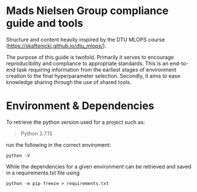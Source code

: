 # Mads Nielsen Group compliance guide and tools

Structure and content heavily inspired by the DTU MLOPS course (https://skaftenicki.github.io/dtu_mlops/).

The purpose of this guide is twofold. Primarily it serves to encourage reproducibility and compliance to appropriate standards. This is an end-to-end task requiring information from the earliest stages of environment creation to the final hyperparameter selection. Secondly, it aims to ease knowledge sharing through the use of shared tools.

# Environment & Dependencies

To retrieve the python version used for a project such as:

> Python 3.7.15

run the following in the correct enviroment:
```
python -V
```

While the dependencies for a given environment can be retrieved and saved in a requirements.txt file using
```
python -m pip freeze > requirements.txt
```

